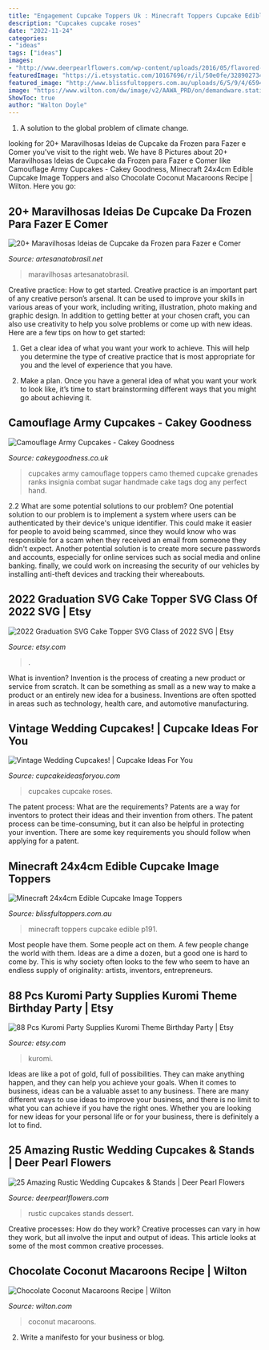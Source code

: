 ```yaml
---
title: "Engagement Cupcake Toppers Uk : Minecraft Toppers Cupcake Edible P191"
description: "Cupcakes cupcake roses"
date: "2022-11-24"
categories:
- "ideas"
tags: ["ideas"]
images:
- "http://www.deerpearlflowers.com/wp-content/uploads/2016/05/flavored-cupcakes-wedding-dessert-ideas.jpg"
featuredImage: "https://i.etsystatic.com/10167696/r/il/50e0fe/3289027349/il_fullxfull.3289027349_r0en.jpg"
featured_image: "http://www.blissfultoppers.com.au/uploads/6/5/9/4/6594994/s384939662443010864_p191_i33_w640.png"
image: "https://www.wilton.com/dw/image/v2/AAWA_PRD/on/demandware.static/-/Sites-wilton-project-master/default/dw024ed1d5/images/project/WLRECIP-241/chocolate-marcaroon.jpg?sw=1000&amp;sh=1000&amp;sm=fit"
ShowToc: true
author: "Walton Doyle"
---
```



1. A solution to the global problem of climate change.

	

		
looking for 20+ Maravilhosas Ideias de Cupcake da Frozen para Fazer e Comer you've visit to the right web. We have 8 Pictures about 20+ Maravilhosas Ideias de Cupcake da Frozen para Fazer e Comer like Camouflage Army Cupcakes - Cakey Goodness, Minecraft 24x4cm Edible Cupcake Image Toppers and also Chocolate Coconut Macaroons Recipe | Wilton. Here you go:
		
    
## 20+ Maravilhosas Ideias De Cupcake Da Frozen Para Fazer E Comer

<img loading=lazy src="http://artesanatobrasil.net/wp-content/uploads/2019/04/cupcake-frozen-brinquedos.jpg" onerror="this.onerror=null;this.src='https://tse4.mm.bing.net/th?id=OIP.KosAAlTyG1hND8hVU-wJAQHaJW&amp;pid=15.1';" alt="20+ Maravilhosas Ideias de Cupcake da Frozen para Fazer e Comer">

_Source: artesanatobrasil.net_

>maravilhosas artesanatobrasil. 

	

Creative practice: How to get started.
Creative practice is an important part of any creative person’s arsenal. It can be used to improve your skills in various areas of your work, including writing, illustration, photo making and graphic design. In addition to getting better at your chosen craft, you can also use creativity to help you solve problems or come up with new ideas. Here are a few tips on how to get started:
1. Get a clear idea of what you want your work to achieve. This will help you determine the type of creative practice that is most appropriate for you and the level of experience that you have.

2. Make a plan. Once you have a general idea of what you want your work to look like, it’s time to start brainstorming different ways that you might go about achieving it.

    
## Camouflage Army Cupcakes - Cakey Goodness

<img loading=lazy src="http://www.cakeygoodness.co.uk/wp-content/uploads/2018/07/Camo-Cupcakes-3.jpg" onerror="this.onerror=null;this.src='https://tse1.mm.bing.net/th?id=OIP.0AW164YMLPQU6bhew_sY_AHaKt&amp;pid=15.1';" alt="Camouflage Army Cupcakes - Cakey Goodness">

_Source: cakeygoodness.co.uk_

>cupcakes army camouflage toppers camo themed cupcake grenades ranks insignia combat sugar handmade cake tags dog any perfect hand. 

	

2.2 What are some potential solutions to our problem?
One potential solution to our problem is to implement a system where users can be authenticated by their device's unique identifier. This could make it easier for people to avoid being scammed, since they would know who was responsible for a scam when they received an email from someone they didn't expect. Another potential solution is to create more secure passwords and accounts, especially for online services such as social media and online banking. finally, we could work on increasing the security of our vehicles by installing anti-theft devices and tracking their whereabouts.

    
## 2022 Graduation SVG Cake Topper SVG Class Of 2022 SVG | Etsy

<img loading=lazy src="https://i.etsystatic.com/10167696/r/il/50e0fe/3289027349/il_fullxfull.3289027349_r0en.jpg" onerror="this.onerror=null;this.src='https://tse4.mm.bing.net/th?id=OIP.0HpGfMM1dzKoLvVGcvVpSgHaKe&amp;pid=15.1';" alt="2022 Graduation SVG Cake Topper SVG Class of 2022 SVG | Etsy">

_Source: etsy.com_

>. 

	

What is invention?
Invention is the process of creating a new product or service from scratch. It can be something as small as a new way to make a product or an entirely new idea for a business. Inventions are often spotted in areas such as technology, health care, and automotive manufacturing.

    
## Vintage Wedding Cupcakes! | Cupcake Ideas For You

<img loading=lazy src="http://cupcakeideasforyou.com/wp-content/uploads/Wedding-2.jpg" onerror="this.onerror=null;this.src='https://tse4.mm.bing.net/th?id=OIP.yChPwTY-tLIZJYaanqAo8wHaJ4&amp;pid=15.1';" alt="Vintage Wedding Cupcakes! | Cupcake Ideas For You">

_Source: cupcakeideasforyou.com_

>cupcakes cupcake roses. 

	

The patent process: What are the requirements?
Patents are a way for inventors to protect their ideas and their invention from others. The patent process can be time-consuming, but it can also be helpful in protecting your invention. There are some key requirements you should follow when applying for a patent.

    
## Minecraft 24x4cm Edible Cupcake Image Toppers

<img loading=lazy src="http://www.blissfultoppers.com.au/uploads/6/5/9/4/6594994/s384939662443010864_p191_i33_w640.png" onerror="this.onerror=null;this.src='https://tse2.mm.bing.net/th?id=OIP.2A0jkcVeLKrCvSG2tjVUlgAAAA&amp;pid=15.1';" alt="Minecraft 24x4cm Edible Cupcake Image Toppers">

_Source: blissfultoppers.com.au_

>minecraft toppers cupcake edible p191. 

	

Most people have them. Some people act on them. A few people change the world with them. Ideas are a dime a dozen, but a good one is hard to come by. This is why society often looks to the few who seem to have an endless supply of originality: artists, inventors, entrepreneurs.

    
## 88 Pcs Kuromi Party Supplies Kuromi Theme Birthday Party | Etsy

<img loading=lazy src="https://i.etsystatic.com/24187236/r/il/6fcce2/3192406382/il_fullxfull.3192406382_qoaz.jpg" onerror="this.onerror=null;this.src='https://tse3.mm.bing.net/th?id=OIP.3lrTTvz-xGvzQRWVt_useQHaFj&amp;pid=15.1';" alt="88 Pcs Kuromi Party Supplies Kuromi Theme Birthday Party | Etsy">

_Source: etsy.com_

>kuromi. 

	

Ideas are like a pot of gold, full of possibilities. They can make anything happen, and they can help you achieve your goals. When it comes to business, ideas can be a valuable asset to any business. There are many different ways to use ideas to improve your business, and there is no limit to what you can achieve if you have the right ones. Whether you are looking for new ideas for your personal life or for your business, there is definitely a lot to find.

    
## 25 Amazing Rustic Wedding Cupcakes &amp; Stands | Deer Pearl Flowers

<img loading=lazy src="http://www.deerpearlflowers.com/wp-content/uploads/2016/05/flavored-cupcakes-wedding-dessert-ideas.jpg" onerror="this.onerror=null;this.src='https://tse3.mm.bing.net/th?id=OIP.PjHvSEVEO2vCRwjE8VMSYwHaLH&amp;pid=15.1';" alt="25 Amazing Rustic Wedding Cupcakes &amp; Stands | Deer Pearl Flowers">

_Source: deerpearlflowers.com_

>rustic cupcakes stands dessert. 

	

Creative processes: How do they work?
Creative processes can vary in how they work, but all involve the input and output of ideas. This article looks at some of the most common creative processes.

    
## Chocolate Coconut Macaroons Recipe | Wilton

<img loading=lazy src="https://www.wilton.com/dw/image/v2/AAWA_PRD/on/demandware.static/-/Sites-wilton-project-master/default/dw024ed1d5/images/project/WLRECIP-241/chocolate-marcaroon.jpg?sw=1000&amp;sh=1000&amp;sm=fit" onerror="this.onerror=null;this.src='https://tse4.mm.bing.net/th?id=OIP.3xNSHaagCG3Byf5HuVkXuwHaHa&amp;pid=15.1';" alt="Chocolate Coconut Macaroons Recipe | Wilton">

_Source: wilton.com_

>coconut macaroons. 

	

2. Write a manifesto for your business or blog.

